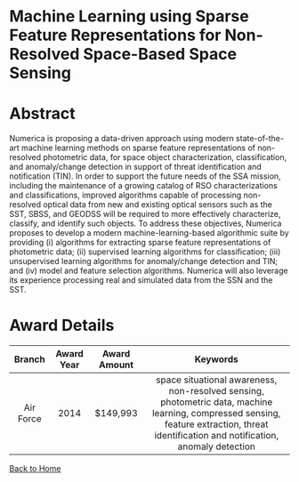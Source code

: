 
Machine Learning using Sparse Feature Representations for Non-Resolved Space-Based Space Sensing
================================================================================================

# Abstract


Numerica is proposing a data-driven approach using modern state-of-the-art machine learning methods on sparse feature representations of non-resolved photometric data, for space object characterization, classification, and anomaly/change detection in support of threat identification and notification (TIN). In order to support the future needs of the SSA mission, including the maintenance of a growing catalog of RSO characterizations and classifications, improved algorithms capable of processing non-resolved optical data from new and existing optical sensors such as the SST, SBSS, and GEODSS will be required to more effectively characterize, classify, and identify such objects. To address these objectives, Numerica proposes to develop a modern machine-learning-based algorithmic suite by providing (i) algorithms for extracting sparse feature representations of photometric data; (ii) supervised learning algorithms for classification; (iii) unsupervised learning algorithms for anomaly/change detection and TIN; and (iv) model and feature selection algorithms. Numerica will also leverage its experience processing real and simulated data from the SSN and the SST.  

# Award Details

|Branch|Award Year|Award Amount|Keywords|
| :---: | :---: | :---: | :---: |
|Air Force|2014|$149,993|space situational awareness, non-resolved sensing, photometric data, machine learning, compressed sensing, feature extraction, threat identification and notification, anomaly detection|
  
  


[Back to Home](https://github.com/chrischow/dod_sbir_awards/DJ/#1346)